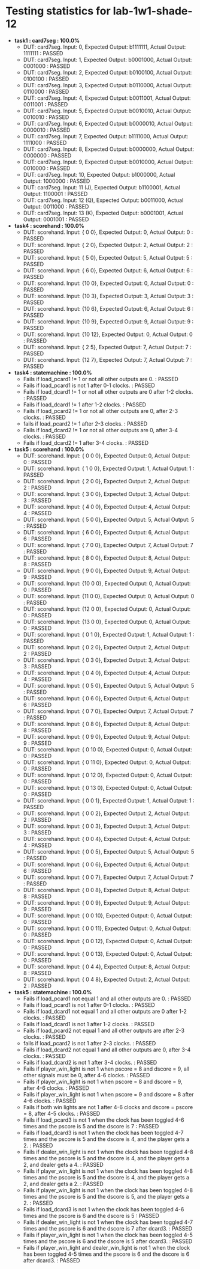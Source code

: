 # Testing statistics for lab-1w1-shade-12

* **task1 : card7seg : 100.0%**
	* DUT: card7seg. Input:  0, Expected Output: b1111111, Actual Output: 1111111 : PASSED
	* DUT: card7seg. Input:  1, Expected Output: b0001000, Actual Output: 0001000 : PASSED
	* DUT: card7seg. Input:  2, Expected Output: b0100100, Actual Output: 0100100 : PASSED
	* DUT: card7seg. Input:  3, Expected Output: b0110000, Actual Output: 0110000 : PASSED
	* DUT: card7seg. Input:  4, Expected Output: b0011001, Actual Output: 0011001 : PASSED
	* DUT: card7seg. Input:  5, Expected Output: b0010010, Actual Output: 0010010 : PASSED
	* DUT: card7seg. Input:  6, Expected Output: b0000010, Actual Output: 0000010 : PASSED
	* DUT: card7seg. Input:  7, Expected Output: b1111000, Actual Output: 1111000 : PASSED
	* DUT: card7seg. Input:  8, Expected Output: b0000000, Actual Output: 0000000 : PASSED
	* DUT: card7seg. Input:  9, Expected Output: b0010000, Actual Output: 0010000 : PASSED
	* DUT: card7seg. Input: 10, Expected Output: b1000000, Actual Output: 1000000 : PASSED
	* DUT: card7seg. Input: 11 (J), Expected Output: b1100001, Actual Output: 1100001 : PASSED
	* DUT: card7seg. Input: 12 (Q), Expected Output: b0011000, Actual Output: 0011000 : PASSED
	* DUT: card7seg. Input: 13 (K), Expected Output: b0001001, Actual Output: 0001001 : PASSED
* **task4 : scorehand : 100.0%**
	* DUT: scorehand. Input: { 0  0}, Expected Output:  0, Actual Output:  0 : PASSED
	* DUT: scorehand. Input: { 2  0}, Expected Output:  2, Actual Output:  2 : PASSED
	* DUT: scorehand. Input: { 5  0}, Expected Output:  5, Actual Output:  5 : PASSED
	* DUT: scorehand. Input: { 6  0}, Expected Output:  6, Actual Output:  6 : PASSED
	* DUT: scorehand. Input: {10  0}, Expected Output:  0, Actual Output:  0 : PASSED
	* DUT: scorehand. Input: {10  3}, Expected Output:  3, Actual Output:  3 : PASSED
	* DUT: scorehand. Input: {10  6}, Expected Output:  6, Actual Output:  6 : PASSED
	* DUT: scorehand. Input: {10  9}, Expected Output:  9, Actual Output:  9 : PASSED
	* DUT: scorehand. Input: {10 12}, Expected Output:  0, Actual Output:  0 : PASSED
	* DUT: scorehand. Input: { 2  5}, Expected Output:  7, Actual Output:  7 : PASSED
	* DUT: scorehand. Input: {12  7}, Expected Output:  7, Actual Output:  7 : PASSED
* **task4 : statemachine : 100.0%**
	* Fails if load_pcard1 != 1 or not all other outputs are 0. : PASSED
	* Fails if load_pcard1 is not 1 after 0-1 clocks. : PASSED
	* Fails if load_dcard1 != 1 or not all other outputs are 0 after 1-2 clocks. : PASSED
	* Fails if load_dcard1 != 1 after 1-2 clocks. : PASSED
	* Fails if load_pcard2 != 1 or not all other outputs are 0, after 2-3 clocks. : PASSED
	* fails if load_pcard2 != 1 after 2-3 clocks. : PASSED
	* Fails if load_dcard2 != 1 or not all other outputs are 0, after 3-4 clocks. : PASSED
	* Fails if load_dcard2 != 1 after 3-4 clocks. : PASSED
* **task5 : scorehand : 100.0%**
	* DUT: scorehand. Input: { 0  0  0}, Expected Output:  0, Actual Output:  0 : PASSED
	* DUT: scorehand. Input: { 1  0  0}, Expected Output:  1, Actual Output:  1 : PASSED
	* DUT: scorehand. Input: { 2  0  0}, Expected Output:  2, Actual Output:  2 : PASSED
	* DUT: scorehand. Input: { 3  0  0}, Expected Output:  3, Actual Output:  3 : PASSED
	* DUT: scorehand. Input: { 4  0  0}, Expected Output:  4, Actual Output:  4 : PASSED
	* DUT: scorehand. Input: { 5  0  0}, Expected Output:  5, Actual Output:  5 : PASSED
	* DUT: scorehand. Input: { 6  0  0}, Expected Output:  6, Actual Output:  6 : PASSED
	* DUT: scorehand. Input: { 7  0  0}, Expected Output:  7, Actual Output:  7 : PASSED
	* DUT: scorehand. Input: { 8  0  0}, Expected Output:  8, Actual Output:  8 : PASSED
	* DUT: scorehand. Input: { 9  0  0}, Expected Output:  9, Actual Output:  9 : PASSED
	* DUT: scorehand. Input: {10  0  0}, Expected Output:  0, Actual Output:  0 : PASSED
	* DUT: scorehand. Input: {11  0  0}, Expected Output:  0, Actual Output:  0 : PASSED
	* DUT: scorehand. Input: {12  0  0}, Expected Output:  0, Actual Output:  0 : PASSED
	* DUT: scorehand. Input: {13  0  0}, Expected Output:  0, Actual Output:  0 : PASSED
	* DUT: scorehand. Input: { 0  1  0}, Expected Output:  1, Actual Output:  1 : PASSED
	* DUT: scorehand. Input: { 0  2  0}, Expected Output:  2, Actual Output:  2 : PASSED
	* DUT: scorehand. Input: { 0  3  0}, Expected Output:  3, Actual Output:  3 : PASSED
	* DUT: scorehand. Input: { 0  4  0}, Expected Output:  4, Actual Output:  4 : PASSED
	* DUT: scorehand. Input: { 0  5  0}, Expected Output:  5, Actual Output:  5 : PASSED
	* DUT: scorehand. Input: { 0  6  0}, Expected Output:  6, Actual Output:  6 : PASSED
	* DUT: scorehand. Input: { 0  7  0}, Expected Output:  7, Actual Output:  7 : PASSED
	* DUT: scorehand. Input: { 0  8  0}, Expected Output:  8, Actual Output:  8 : PASSED
	* DUT: scorehand. Input: { 0  9  0}, Expected Output:  9, Actual Output:  9 : PASSED
	* DUT: scorehand. Input: { 0 10  0}, Expected Output:  0, Actual Output:  0 : PASSED
	* DUT: scorehand. Input: { 0 11  0}, Expected Output:  0, Actual Output:  0 : PASSED
	* DUT: scorehand. Input: { 0 12  0}, Expected Output:  0, Actual Output:  0 : PASSED
	* DUT: scorehand. Input: { 0 13  0}, Expected Output:  0, Actual Output:  0 : PASSED
	* DUT: scorehand. Input: { 0  0  1}, Expected Output:  1, Actual Output:  1 : PASSED
	* DUT: scorehand. Input: { 0  0  2}, Expected Output:  2, Actual Output:  2 : PASSED
	* DUT: scorehand. Input: { 0  0  3}, Expected Output:  3, Actual Output:  3 : PASSED
	* DUT: scorehand. Input: { 0  0  4}, Expected Output:  4, Actual Output:  4 : PASSED
	* DUT: scorehand. Input: { 0  0  5}, Expected Output:  5, Actual Output:  5 : PASSED
	* DUT: scorehand. Input: { 0  0  6}, Expected Output:  6, Actual Output:  6 : PASSED
	* DUT: scorehand. Input: { 0  0  7}, Expected Output:  7, Actual Output:  7 : PASSED
	* DUT: scorehand. Input: { 0  0  8}, Expected Output:  8, Actual Output:  8 : PASSED
	* DUT: scorehand. Input: { 0  0  9}, Expected Output:  9, Actual Output:  9 : PASSED
	* DUT: scorehand. Input: { 0  0 10}, Expected Output:  0, Actual Output:  0 : PASSED
	* DUT: scorehand. Input: { 0  0 11}, Expected Output:  0, Actual Output:  0 : PASSED
	* DUT: scorehand. Input: { 0  0 12}, Expected Output:  0, Actual Output:  0 : PASSED
	* DUT: scorehand. Input: { 0  0 13}, Expected Output:  0, Actual Output:  0 : PASSED
	* DUT: scorehand. Input: { 0  4  4}, Expected Output:  8, Actual Output:  8 : PASSED
	* DUT: scorehand. Input: { 0  4  8}, Expected Output:  2, Actual Output:  2 : PASSED
* **task5 : statemachine : 100.0%**
	* Fails if load_pcard1 not equal 1 and all other outputs are 0. : PASSED
	* Fails if load_pcard1 is not 1 after 0-1 clocks. : PASSED
	* Fails if load_dcard1 not equal 1 and all other outputs are 0 after 1-2 clocks. : PASSED
	* Fails if load_dcard1 is not 1 after 1-2 clocks. : PASSED
	* Fails if load_pcard2 not equal 1 and all other outputs are after 2-3 clocks. : PASSED
	* fails if load_pcard2 is not 1 after 2-3 clocks. : PASSED
	* Fails if load_dcard2 not equal 1 and all other outputs are 0, after 3-4 clocks. : PASSED
	* Fails if load_dcard2 is not 1 after 3-4 clocks. : PASSED
	* Fails if player_win_light is not 1 when pscore = 8 and dscore = 9, all other signals must be 0, after 4-6 clocks. : PASSED
	* Fails if player_win_light is not 1 when pscore = 8 and dscore = 9, after 4-6 clocks. : PASSED
	* Fails if player_win_light is not 1 when pscore = 9 and dscore = 8 after 4-6 clocks. : PASSED
	* Fails if both win lights are not 1 after 4-6 clocks and dscore = pscore = 8, after 4-5 clocks. : PASSED
	* Fails if load_pcard3 is not 1 when the clock has been toggled 4-6 times and the pscore is 5 and the dscore is 7 : PASSED
	* Fails if load_dcard3 is not 1 when the clock has been toggled 4-7 times and the pscore is 5 and the dscore is 4, and the player gets a 2. : PASSED
	* Fails if dealer_win_light is not 1 when the clock has been toggled 4-8 times and the pscore is 5 and the dscore is 4, and the player gets a 2, and dealer gets a 4. : PASSED
	* Fails if player_win_light is not 1 when the clock has been toggled 4-8 times and the pscore is 5 and the dscore is 4, and the player gets a 2, and dealer gets a 2. : PASSED
	* Fails if player_win_light is not 1 when the clock has been toggled 4-8 times and the pscore is 5 and the dscore is 5, and the player gets a 2.  : PASSED
	* Fails if load_dcard3 is not 1 when the clock has been toggled 4-6 times and the pscore is 6 and the dscore is 5 : PASSED
	* Fails if dealer_win_light is not 1 when the clock has been toggled 4-7 times and the pscore is 6 and the dscore is 7 after dcard3. : PASSED
	* Fails if player_win_light is not 1 when the clock has been toggled 4-5 times and the pscore is 6 and the dscore is 5 after dcard3. : PASSED
	* Fails if player_win_light and dealer_win_light is not 1 when the clock has been toggled 4-5 times and the pscore is 6 and the dscore is 6    after dcard3. : PASSED
